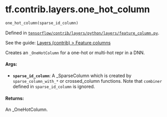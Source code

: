 <div itemscope itemtype="http://developers.google.com/ReferenceObject">
<meta itemprop="name" content="tf.contrib.layers.one_hot_column" />
</div>

# tf.contrib.layers.one_hot_column

``` python
one_hot_column(sparse_id_column)
```



Defined in [`tensorflow/contrib/layers/python/layers/feature_column.py`](https://www.tensorflow.org/code/tensorflow/contrib/layers/python/layers/feature_column.py).

See the guide: [Layers (contrib) > Feature columns](../../../../../api_guides/python/contrib.layers.md#Feature_columns)

Creates an `_OneHotColumn` for a one-hot or multi-hot repr in a DNN.

#### Args:

* <b>`sparse_id_column`</b>: A _SparseColumn which is created by
      `sparse_column_with_*`
      or crossed_column functions. Note that `combiner` defined in
      `sparse_id_column` is ignored.


#### Returns:

An _OneHotColumn.